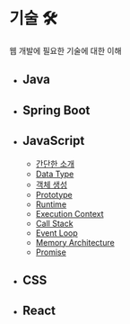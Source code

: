# 기술 🛠
웹 개발에 필요한 기술에 대한 이해

* ## Java      
* ## Spring Boot      
* ## JavaScript      
	* [간단한 소개](https://github.com/mingeun2154/skill/tree/main/JS/whatIsJS#javascript)
	*  [Data Type](https://github.com/mingeun2154/skill/tree/main/JS/basic/data-type-1)      
	* [객체 생성](https://github.com/mingeun2154/skill/tree/main/JS/object/#javascript-object)
	* [Prototype](https://github.com/mingeun2154/skill/tree/main/JS/object/#prototype)
	* [Runtime](https://github.com/mingeun2154/skill/tree/main/JS/howDoesItWork#runtime-1)      
	* [Execution Context](https://github.com/mingeun2154/skill/tree/main/JS/howDoesItWork#execution-context-1)      
	* [Call Stack](https://github.com/mingeun2154/skill/tree/main/JS/howDoesItWork#call-stack-1)      
	* [Event Loop](https://github.com/mingeun2154/skill/tree/main/JS/howDoesItWork#event-loop-1)      
	* [Memory Architecture](https://github.com/mingeun2154/skill/tree/main/JS/memoryk#memory-architecture)
	* [Promise](https://github.com/mingeun2154/skill/tree/main/JS/promise)
* ## CSS
* ## React      

